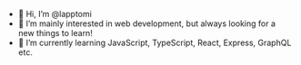 - 👋 Hi, I’m @lapptomi
- 👀 I’m mainly interested in web development, but always looking for a new things to learn!
- 🌱 I’m currently learning JavaScript, TypeScript, React, Express, GraphQL etc.

<!---
lapptomi/lapptomi is a ✨ special ✨ repository because its `README.md` (this file) appears on your GitHub profile.
You can click the Preview link to take a look at your changes.
--->
